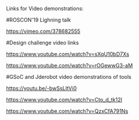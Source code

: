 Links for Video demonstrations:

#ROSCON'19 Lighning talk

https://vimeo.com/378682555 

#Design challenge video links

https://www.youtube.com/watch?v=sXqU10bD7Xs 

https://www.youtube.com/watch?v=rOGewwG3-aM  

#GSoC and Jderobot video demonstrations of tools

https://youtu.be/-bwSsLItVi0

https://www.youtube.com/watch?v=Cto_d_tk12I 

https://www.youtube.com/watch?v=QzxCfA791Ns
